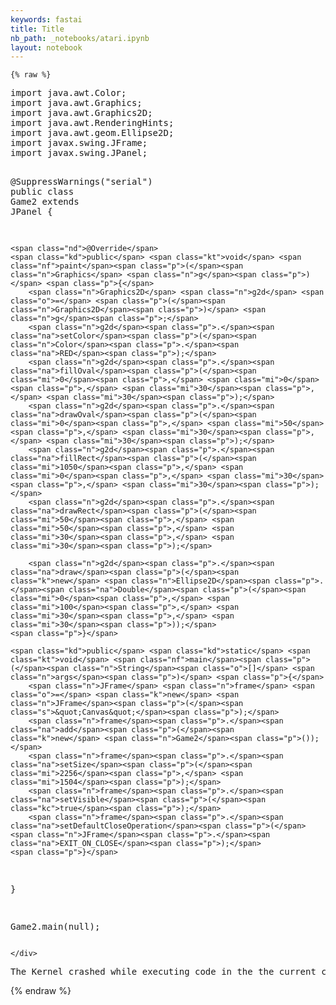 ```yaml
---
keywords: fastai
title: Title
nb_path: _notebooks/atari.ipynb
layout: notebook
---
```


<!--
#################################################
### THIS FILE WAS AUTOGENERATED! DO NOT EDIT! ###
#################################################
# file to edit: _notebooks/atari.ipynb
-->

<div class="container" id="notebook-container">
        
    {% raw %}
    
<div class="cell border-box-sizing code_cell rendered">
<div class="input">

<div class="inner_cell">
    <div class="input_area">
<div class=" highlight hl-java"><pre><span></span><span class="kn">import</span> <span class="nn">java.awt.Color</span><span class="p">;</span>
<span class="kn">import</span> <span class="nn">java.awt.Graphics</span><span class="p">;</span>
<span class="kn">import</span> <span class="nn">java.awt.Graphics2D</span><span class="p">;</span>
<span class="kn">import</span> <span class="nn">java.awt.RenderingHints</span><span class="p">;</span>
<span class="kn">import</span> <span class="nn">java.awt.geom.Ellipse2D</span><span class="p">;</span>
<span class="kn">import</span> <span class="nn">javax.swing.JFrame</span><span class="p">;</span>
<span class="kn">import</span> <span class="nn">javax.swing.JPanel</span><span class="p">;</span>

<span class="nd">@SuppressWarnings</span><span class="p">(</span><span class="s">&quot;serial&quot;</span><span class="p">)</span>
<span class="kd">public</span> <span class="kd">class</span> <span class="nc">Game2</span> <span class="kd">extends</span> <span class="n">JPanel</span> <span class="p">{</span>

	<span class="nd">@Override</span>
	<span class="kd">public</span> <span class="kt">void</span> <span class="nf">paint</span><span class="p">(</span><span class="n">Graphics</span> <span class="n">g</span><span class="p">)</span> <span class="p">{</span>
		<span class="n">Graphics2D</span> <span class="n">g2d</span> <span class="o">=</span> <span class="p">(</span><span class="n">Graphics2D</span><span class="p">)</span> <span class="n">g</span><span class="p">;</span>
		<span class="n">g2d</span><span class="p">.</span><span class="na">setColor</span><span class="p">(</span><span class="n">Color</span><span class="p">.</span><span class="na">RED</span><span class="p">);</span>
		<span class="n">g2d</span><span class="p">.</span><span class="na">fillOval</span><span class="p">(</span><span class="mi">0</span><span class="p">,</span> <span class="mi">0</span><span class="p">,</span> <span class="mi">30</span><span class="p">,</span> <span class="mi">30</span><span class="p">);</span>
		<span class="n">g2d</span><span class="p">.</span><span class="na">drawOval</span><span class="p">(</span><span class="mi">0</span><span class="p">,</span> <span class="mi">50</span><span class="p">,</span> <span class="mi">30</span><span class="p">,</span> <span class="mi">30</span><span class="p">);</span>		
		<span class="n">g2d</span><span class="p">.</span><span class="na">fillRect</span><span class="p">(</span><span class="mi">1050</span><span class="p">,</span> <span class="mi">0</span><span class="p">,</span> <span class="mi">30</span><span class="p">,</span> <span class="mi">30</span><span class="p">);</span>
		<span class="n">g2d</span><span class="p">.</span><span class="na">drawRect</span><span class="p">(</span><span class="mi">50</span><span class="p">,</span> <span class="mi">50</span><span class="p">,</span> <span class="mi">30</span><span class="p">,</span> <span class="mi">30</span><span class="p">);</span>

		<span class="n">g2d</span><span class="p">.</span><span class="na">draw</span><span class="p">(</span><span class="k">new</span> <span class="n">Ellipse2D</span><span class="p">.</span><span class="na">Double</span><span class="p">(</span><span class="mi">0</span><span class="p">,</span> <span class="mi">100</span><span class="p">,</span> <span class="mi">30</span><span class="p">,</span> <span class="mi">30</span><span class="p">));</span>
	<span class="p">}</span>
	
	<span class="kd">public</span> <span class="kd">static</span> <span class="kt">void</span> <span class="nf">main</span><span class="p">(</span><span class="n">String</span><span class="o">[]</span> <span class="n">args</span><span class="p">)</span> <span class="p">{</span>
		<span class="n">JFrame</span> <span class="n">frame</span> <span class="o">=</span> <span class="k">new</span> <span class="n">JFrame</span><span class="p">(</span><span class="s">&quot;Canvas&quot;</span><span class="p">);</span>
		<span class="n">frame</span><span class="p">.</span><span class="na">add</span><span class="p">(</span><span class="k">new</span> <span class="n">Game2</span><span class="p">());</span>
		<span class="n">frame</span><span class="p">.</span><span class="na">setSize</span><span class="p">(</span><span class="mi">2256</span><span class="p">,</span> <span class="mi">1504</span><span class="p">);</span>
		<span class="n">frame</span><span class="p">.</span><span class="na">setVisible</span><span class="p">(</span><span class="kc">true</span><span class="p">);</span>
		<span class="n">frame</span><span class="p">.</span><span class="na">setDefaultCloseOperation</span><span class="p">(</span><span class="n">JFrame</span><span class="p">.</span><span class="na">EXIT_ON_CLOSE</span><span class="p">);</span>
	<span class="p">}</span>
<span class="p">}</span>

<span class="n">Game2</span><span class="p">.</span><span class="na">main</span><span class="p">(</span><span class="kc">null</span><span class="p">);</span>
</pre></div>

    </div>
</div>
</div>

<div class="output_wrapper">
<div class="output">

<div class="output_area">

<div class="output_subarea output_text output_error">
<pre>
The Kernel crashed while executing code in the the current cell or a previous cell. Please review the code in the cell(s) to identify a possible cause of the failure. Click &lt;a href=&#39;https://aka.ms/vscodeJupyterKernelCrash&#39;&gt;here&lt;/a&gt; for more info. View Jupyter &lt;a href=&#39;command:jupyter.viewOutput&#39;&gt;log&lt;/a&gt; for further details.</pre>
</div>
</div>

</div>
</div>

</div>
    {% endraw %}

</div>
 

